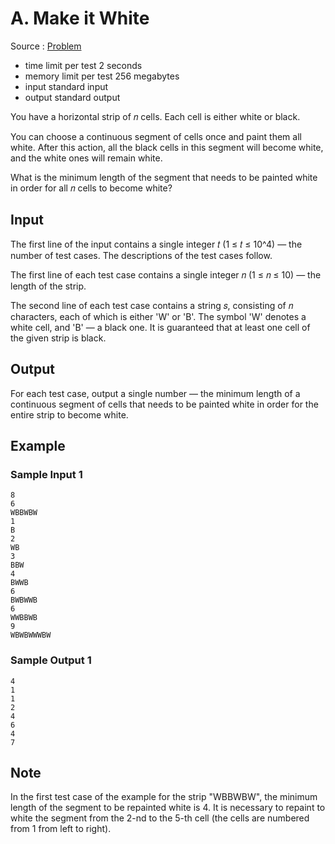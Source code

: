 # A. Make it White

Source : [Problem](https://codeforces.com/problemset/problem/1927/A)

- time limit per test 2 seconds
- memory limit per test 256 megabytes
- input standard input
- output standard output

You have a horizontal strip of 𝑛 cells. Each cell is either white or black.

You can choose a continuous segment of cells once and paint them all white. After this action, all the black cells in this segment will become white, and the white ones will remain white.

What is the minimum length of the segment that needs to be painted white in order for all 𝑛 cells to become white?

## Input

The first line of the input contains a single integer 𝑡 (1 ≤ 𝑡 ≤ 10^4) — the number of test cases. The descriptions of the test cases follow.

The first line of each test case contains a single integer 𝑛 (1 ≤ 𝑛 ≤ 10) — the length of the strip.

The second line of each test case contains a string 𝑠, consisting of 𝑛 characters, each of which is either 'W' or 'B'. The symbol 'W' denotes a white cell, and 'B' — a black one. It is guaranteed that at least one cell of the given strip is black.

## Output

For each test case, output a single number — the minimum length of a continuous segment of cells that needs to be painted white in order for the entire strip to become white.

## Example

### Sample Input 1

    8
    6
    WBBWBW
    1
    B
    2
    WB
    3
    BBW
    4
    BWWB
    6
    BWBWWB
    6
    WWBBWB
    9
    WBWBWWWBW

### Sample Output 1

    4
    1
    1
    2
    4
    6
    4
    7

## Note

In the first test case of the example for the strip "WBBWBW", the minimum length of the segment to be repainted white is 4. It is necessary to repaint to white the segment from the 2-nd to the 5-th cell (the cells are numbered from 1 from left to right).
